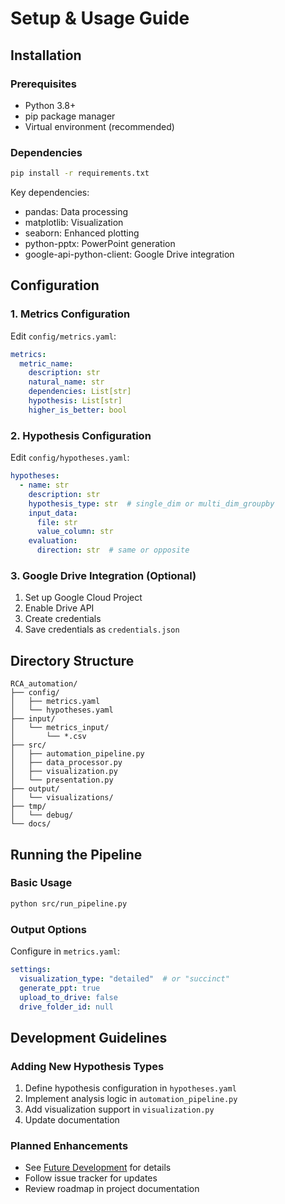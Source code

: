 # Setup & Usage Guide

## Installation

### Prerequisites
- Python 3.8+
- pip package manager
- Virtual environment (recommended)

### Dependencies
```bash
pip install -r requirements.txt
```

Key dependencies:
- pandas: Data processing
- matplotlib: Visualization
- seaborn: Enhanced plotting
- python-pptx: PowerPoint generation
- google-api-python-client: Google Drive integration

## Configuration

### 1. Metrics Configuration
Edit `config/metrics.yaml`:
```yaml
metrics:
  metric_name:
    description: str
    natural_name: str
    dependencies: List[str]
    hypothesis: List[str]
    higher_is_better: bool
```

### 2. Hypothesis Configuration
Edit `config/hypotheses.yaml`:
```yaml
hypotheses:
  - name: str
    description: str
    hypothesis_type: str  # single_dim or multi_dim_groupby
    input_data:
      file: str
      value_column: str
    evaluation:
      direction: str  # same or opposite
```

### 3. Google Drive Integration (Optional)
1. Set up Google Cloud Project
2. Enable Drive API
3. Create credentials
4. Save credentials as `credentials.json`

## Directory Structure
```
RCA_automation/
├── config/
│   ├── metrics.yaml
│   └── hypotheses.yaml
├── input/
│   └── metrics_input/
│       └── *.csv
├── src/
│   ├── automation_pipeline.py
│   ├── data_processor.py
│   ├── visualization.py
│   └── presentation.py
├── output/
│   └── visualizations/
├── tmp/
│   └── debug/
└── docs/
```

## Running the Pipeline

### Basic Usage
```bash
python src/run_pipeline.py
```

### Output Options
Configure in `metrics.yaml`:
```yaml
settings:
  visualization_type: "detailed"  # or "succinct"
  generate_ppt: true
  upload_to_drive: false
  drive_folder_id: null
```

## Development Guidelines

### Adding New Hypothesis Types
1. Define hypothesis configuration in `hypotheses.yaml`
2. Implement analysis logic in `automation_pipeline.py`
3. Add visualization support in `visualization.py`
4. Update documentation

### Planned Enhancements
- See [Future Development](future.md) for details
- Follow issue tracker for updates
- Review roadmap in project documentation 